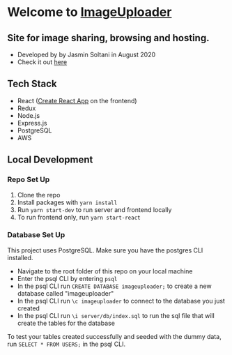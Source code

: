 # Welcome to [ImageUploader](https://shielded-cove-08964.herokuapp.com/)
## Site for image sharing, browsing and hosting.

- Developed by by Jasmin Soltani in August 2020
- Check it out [here](https://shielded-cove-08964.herokuapp.com/)

## Tech Stack
- React ([Create React App](https://github.com/facebook/create-react-app) on the frontend)
- Redux
- Node.js
- Express.js
- PostgreSQL
- AWS

## Local Development

### Repo Set Up
1. Clone the repo
2. Install packages with `yarn install`
3. Run `yarn start-dev` to run server and frontend locally
4. To run frontend only, run `yarn start-react`

### Database Set Up
This project uses PostgreSQL. Make sure you have the postgres CLI installed.
- Navigate to the root folder of this repo on your local machine
- Enter the psql CLI by entering `psql`
- In the psql CLI run `CREATE DATABASE imageuploader;` to create a new database called  "imageuploader"
- In the psql CLI run `\c imageuploader` to connect to the database you just created
- In the psql CLI run `\i server/db/index.sql` to run the sql file that will create the tables for the database

To test your tables created successfully and seeded with the dummy data, run `SELECT * FROM USERS;` in the psql CLI.
